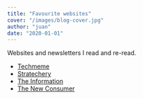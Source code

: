 ```yaml
---
title: "Favourite websites"
cover: "/images/blog-cover.jpg"
author: "juan"
date: "2020-01-01"
---
```


Websites and newsletters I read and re-read.

-   [Techmeme](https://www.techmeme.com)
-   [Stratechery](https://www.stratechery.com)
-   [The Information](https://www.theinformation.com/)
-   [The New Consumer](https://newconsumer.com)
